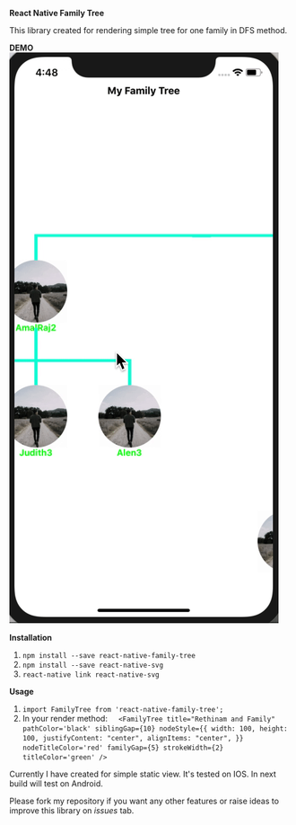 **React Native Family Tree**

This library created for rendering simple tree for one family in DFS method.

**DEMO**
![IOS](/assets/iostree.gif)

**Installation**
1. `npm install --save react-native-family-tree`
2. `npm install --save react-native-svg` 
3. `react-native link react-native-svg`

**Usage**
1. `import FamilyTree from 'react-native-family-tree';`
2. In your render method: 
&nbsp;&nbsp;&nbsp;&nbsp;```<FamilyTree
          title="Rethinam and Family"
          pathColor='black'
          siblingGap={10}
          nodeStyle={{
            width: 100,
            height: 100,
            justifyContent: "center",
            alignItems: "center",
          }}
          nodeTitleColor='red'
          familyGap={5}
          strokeWidth={2}
          titleColor='green'
          />```

Currently I have created for simple static view. It's tested on IOS. In next build will test on Android.

Please fork my repository if you want any other features or raise ideas to improve this library on *issues* tab.

